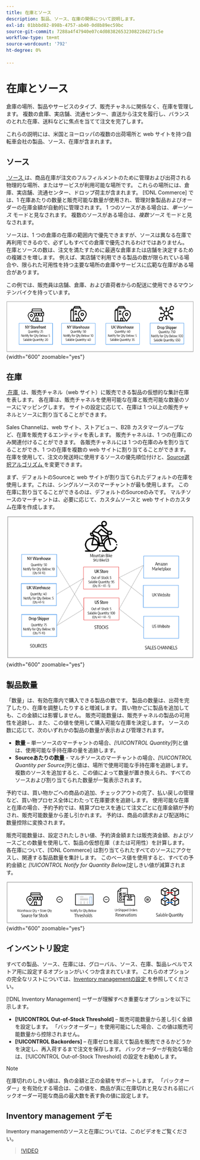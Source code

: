 ```yaml
---
title: 在庫とソース
description: 製品、ソース、在庫の関係について説明します。
exl-id: 01bbbd82-898b-4757-ab40-0d8b89ec59bc
source-git-commit: 7288a4f47940e07c4d083826532308228d271c5e
workflow-type: tm+mt
source-wordcount: '792'
ht-degree: 0%

---
```


# 在庫とソース

倉庫の場所、製品やサービスのタイプ、販売チャネルに関係なく、在庫を管理します。 複数の倉庫、実店舗、流通センター、直送から注文を履行し、バランスのとれた在庫、送料などに焦点を当てて注文を完了します。

これらの説明には、米国とヨーロッパの複数の出荷場所と web サイトを持つ自転車会社の製品、ソース、在庫が含まれます。

## ソース

[&#x200B; ソース &#x200B;](sources-manage.md) は、商品在庫が注文のフルフィルメントのために管理および出荷される物理的な場所、またはサービスが利用可能な場所です。 これらの場所には、倉庫、実店舗、流通センター、ドロップ荷主が含まれます。 [!DNL Commerce] では、1 在庫あたりの数量と販売可能な数量が使用され、管理対象製品およびオーダーの在庫金額が自動的に管理されます。 1 つのソースがある場合は、_単一ソース_ モードと見なされます。 複数のソースがある場合は、_複数ソース_ モードと見なされます。

ソースは、1 つの倉庫の在庫の範囲内で優先できますが、ソースは異なる在庫で再利用できるので、必ずしもすべての倉庫で優先されるわけではありません。 在庫とソースの数は、注文を満たすために最適な倉庫または店舗を決定するための複雑さを増します。 例えば、実店舗で利用できる製品の数が限られている場合や、限られた可用性を持つ主要な場所の倉庫やサービスに広範な在庫がある場合があります。

この例では、販売員は店舗、倉庫、および直荷者からの配送に使用できるマウンテンバイクを持っています。

![&#x200B; ソース図の例 &#x200B;](assets/diagram-sources.png){width="600" zoomable="yes"}

## 在庫

[&#x200B; 在庫 &#x200B;](stocks-manage.md) は、販売チャネル（web サイト）に販売できる製品の仮想的な集計在庫を表します。 各在庫は、販売チャネルを使用可能な在庫と販売可能な数量のソースにマッピングします。 サイトの設定に応じて、在庫は 1 つ以上の販売チャネルとソースに割り当てることができます。

Sales Channelは、web サイト、ストアビュー、B2B カスタマーグループなど、在庫を販売するエンティティを表します。 販売チャネルは、1 つの在庫にのみ関連付けることができます。 各販売チャネルには 1 つの在庫のみを割り当てることができ、1 つの在庫を複数の web サイトに割り当てることができます。 在庫を使用して、注文の発送時に使用するソースの優先順位付けと、[Source選択アルゴリズム &#x200B;](selection-reservations.md) を変更できます。

まず、デフォルトのSourceと web サイトが割り当てられたデフォルトの在庫を使用します。これは、シングルソースのマーチャントが最も使用します。 この在庫に割り当てることができるのは、デフォルトのSourceのみです。 マルチソースのマーチャントは、必要に応じて、カスタムソースと web サイトのカスタム在庫を作成します。

![&#x200B; 店舗の在庫の例を示す図 &#x200B;](assets/diagram-stock.png){width="600" zoomable="yes"}

## 製品数量

「数量」は、有効在庫内で購入できる製品の数です。 製品の数量は、出荷を完了したり、在庫を調整したりすると増減します。 買い物かごに製品を追加しても、この金額には影響しません。 販売可能数量は、販売チャネルの製品の可用性を追跡し、また、この値を使用して購入可能な在庫を決定します。 ソースの数に応じて、次のいずれかの製品の数量が表示および管理されます。

- **数量** – 単一ソースのマーチャントの場合、_[!UICONTROL Quantity]_&#x200B;列と値は、使用可能な手持在庫の量を追跡します。
- **Sourceあたりの数量** - マルチソースのマーチャントの場合、_[!UICONTROL Quantity per Source]_&#x200B;列と値は、場所で使用可能な手持在庫を追跡します。 複数のソースを追加すると、この値によって数量が置き換えられ、すべてのソースおよび割り当てられた数量が一覧表示されます。

予約では、買い物かごへの商品の追加、チェックアウトの完了、払い戻しの管理など、買い物プロセス全体にわたって在庫要求を追跡します。 使用可能な在庫と在庫の場合、予約予約では、精算プロセスを通じて注文ごとに在庫金額が予約され、販売可能数量から差し引かれます。 予約は、商品の請求および配送時に数量控除に変換されます。

販売可能数量は、設定されたしきい値、予約済金額または販売済金額、およびソースごとの数量を使用して、製品の仮想在庫（または可用性）を計算します。 各在庫について、[!DNL Commerce] は割り当てられたすべてのソースにアクセスし、関連する製品数量を集計します。 このベース値を使用すると、すべての予約金額と _[!UICONTROL Notify for Quantity Below]_&#x200B;定しきい値が減算されます。

![&#x200B; 株式の売渡可能数量の計算 &#x200B;](assets/diagram-salable-quantity.png){width="600" zoomable="yes"}

## インベントリ設定

すべての製品、ソース、在庫には、グローバル、ソース、在庫、製品レベルでストア用に設定するオプションがいくつか含まれています。 これらのオプションの完全なリストについては、[Inventory managementの設定 &#x200B;](configuration.md) を参照してください。

[!DNL Inventory Management] ーザーが理解すべき重要なオプションを以下に示します。

- **[!UICONTROL Out-of-Stock Threshold]** – 販売可能数量から差し引く金額を設定します。 「バックオーダー」を使用可能にした場合、この値は販売可能数量から控除されません。
- **[!UICONTROL Backorders]** – 在庫ゼロを超えて製品を販売できるかどうかを決定し、再入荷するまで注文を保存します。 バックオーダーが有効な場合は、[!UICONTROL Out-of-Stock Threshold] の設定をお勧めします。

>[!NOTE]
>
>在庫切れのしきい値は、負の金額と正の金額をサポートします。 「バックオーダー」を有効化する場合は、この値を、商品が真に在庫切れと見なされる前にバックオーダー可能な商品の最大数を表す負の値に設定します。

## Inventory management デモ

Inventory managementのソースと在庫については、このビデオをご覧ください。

>[!VIDEO](https://video.tv.adobe.com/v/3410198?quality=12&learn=on&captions=jpn)
